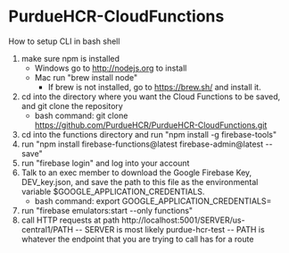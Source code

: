 # PurdueHCR-CloudFunctions



How to setup CLI in bash shell

1. make sure npm is installed
	- Windows go to http://nodejs.org to install
	- Mac run "brew install node"
		- If brew is not installed, go to https://brew.sh/ and install it.
2. cd into the directory where you want the Cloud Functions to be saved, and git clone the repository
	- bash command: git clone https://github.com/PurdueHCR/PurdueHCR-CloudFunctions.git
3. cd into the functions directory and run "npm install -g firebase-tools"
4. run "npm install firebase-functions@latest firebase-admin@latest --save"
5. run "firebase login" and  log into your account
7. Talk to an exec member to download the Google Firebase Key, DEV_key.json, and save the path to this file as the environmental variable $GOOGLE_APPLICATION_CREDENTIALS.
	- bash command: export GOOGLE_APPLICATION_CREDENTIALS=<PATH TO DEV_key.json>
8. run "firebase emulators:start --only functions"
9. call HTTP requests at path http://localhost:5001/SERVER/us-central1/PATH
	-- SERVER is most likely purdue-hcr-test
	-- PATH is whatever the endpoint that you are trying to call has for a route

